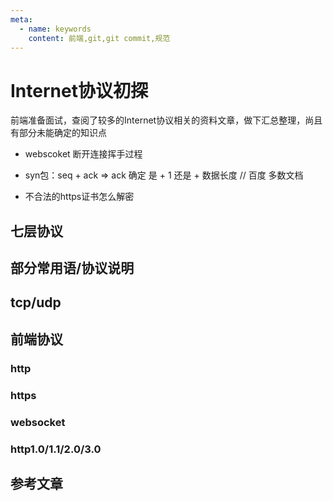 ```yaml
---
meta:
  - name: keywords
    content: 前端,git,git commit,规范
---
```


# Internet协议初探

前端准备面试，查阅了较多的Internet协议相关的资料文章，做下汇总整理，尚且有部分未能确定的知识点

* webscoket 断开连接挥手过程

* syn包：seq + ack => ack 确定 是 + 1 还是 + 数据长度 // 百度 多数文档

* 不合法的https证书怎么解密

## 七层协议

## 部分常用语/协议说明

## tcp/udp

## 前端协议

### http

### https

### websocket

### http1.0/1.1/2.0/3.0


## 参考文章
